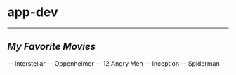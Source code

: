 # app-dev
---
## *My Favorite Movies*

-- Interstellar
-- Oppenheimer
-- 12 Angry Men
-- Inception
-- Spiderman
